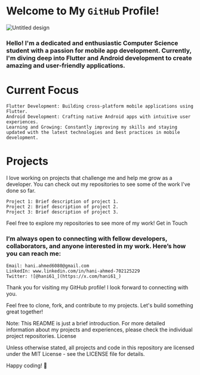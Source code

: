 # Welcome to My `GitHub` Profile!
![Untitled design](https://github.com/hani61/hani61/assets/117489804/2976683b-da85-4429-8d2f-182d93d22010)


### Hello! I'm a dedicated and enthusiastic Computer Science student with a passion for mobile app development. Currently, I'm diving deep into Flutter and Android development to create amazing and user-friendly applications.
# Current Focus

    Flutter Development: Building cross-platform mobile applications using Flutter.
    Android Development: Crafting native Android apps with intuitive user experiences.
    Learning and Growing: Constantly improving my skills and staying updated with the latest technologies and best practices in mobile development.

# Projects

I love working on projects that challenge me and help me grow as a developer. You can check out my repositories to see some of the work I've done so far.

    Project 1: Brief description of project 1.
    Project 2: Brief description of project 2.
    Project 3: Brief description of project 3.

Feel free to explore my repositories to see more of my work!
Get in Touch

### I’m always open to connecting with fellow developers, collaborators, and anyone interested in my work. Here’s how you can reach me:

    Email: hani.ahmed6080@gmail.com
    LinkedIn: www.linkedin.com/in/hani-ahmed-702125229
    Twitter: ![@hani61_](https://x.com/hani61_)


Thank you for visiting my GitHub profile! I look forward to connecting with you.

Feel free to clone, fork, and contribute to my projects. Let's build something great together!

Note: This README is just a brief introduction. For more detailed information about my projects and experiences, please check the individual project repositories.
License

Unless otherwise stated, all projects and code in this repository are licensed under the MIT License - see the LICENSE file for details.

Happy coding! 🚀
